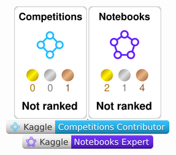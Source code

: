 <div align="center">
  <a href="https://www.kaggle.com/ichigoe">
    <img src="./kaggle-plates/Competitions/white.svg" alt="Kaggle Competitions" />
    <img src="./kaggle-plates/Notebooks/white.svg" alt="Kaggle Notebooks" />
  </a>
</div>
<div align="center">
  <a href="https://www.kaggle.com/ichigoe">
    <img src="./kaggle-badges/CompetitionsRank/plastic-white.svg" alt="Kaggle Competition Rank" />
    <img src="./kaggle-badges/NotebooksRank/plastic-white.svg" alt="Kaggle Notebooks Rank" />
  </a>
</div>
